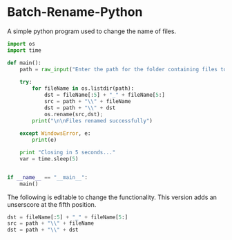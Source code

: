 # Batch-Rename-Python
A simple python program used to change the name of files.

```python
import os
import time

def main():
    path = raw_input("Enter the path for the folder containing files to be renamed: ");
    
    try:
        for fileName in os.listdir(path):
            dst = fileName[:5] + "_" + fileName[5:]
            src = path + "\\" + fileName
            dst = path + "\\" + dst
            os.rename(src,dst);
        print("\n\nFiles renamed successfully")
        
    except WindowsError, e:
        print(e)

    print "Closing in 5 seconds..."
    var = time.sleep(5)


if __name__ == "__main__":
    main()
```
The following is editable to change the functionality. This version adds an unserscore at the fifth position.
```python
dst = fileName[:5] + "_" + fileName[5:]
src = path + "\\" + fileName
dst = path + "\\" + dst
```
